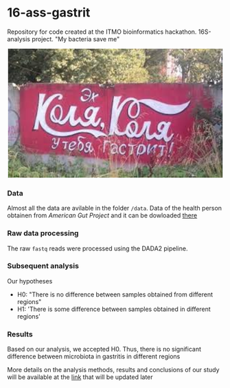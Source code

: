 # 16-ass-gastrit
Repository for code created at the ITMO bioinformatics hackathon. 16S-analysis project. "My bacteria save me"
<p align="center">
  <img width="500" alt="image" src="https://github.com/ailiskab-hub/16-ass-gastrit/blob/main/pics/photo_2024-06-25_16-12-01.jpg">
</p> 


### Data
Almost all the data are avilable in the folder ``` /data ```. Data of the health person obtainen from *American Gut Project* and it can be dowloaded [there](https://www.ebi.ac.uk/metagenomics/api/v1/studies/MGYS00000596/pipelines/5.0/file/ERP012803_taxonomy_abundances_SSU_v5.0.tsv)

### Raw data processing
The raw ```fastq``` reads were processed using the DADA2 pipeline.

### Subsequent analysis
Our hypotheses
- H0: "There is no difference between samples obtained from different regions"
- H1: 'There is some difference between samples obtained in different regions'

### Results
Based on our analysis, we accepted H0. Thus, there is no significant difference between microbiota in gastritis in different regions

More details on the analysis methods, results and conclusions of our study will be available at the [link](https://docs.google.com/document/d/1bZTrj9Nc1Jj4KxGpigHii50RLc0wTp1ZZgyn0IoR1_4/delite_this_part) that will be updated later
